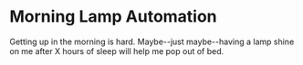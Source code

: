 # Morning Lamp Automation  
  
Getting up in the morning is hard. Maybe--just maybe--having a lamp shine on me after X hours of sleep will help me pop out of bed.  
  

